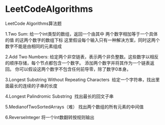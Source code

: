 # LeetCodeAlgorithms

LeetCode Algorithms算法题

1.Two Sum:
  给一个int类型的数组，返回一个由其中 两个数字相加等于一个具体的值 的这两个数字的数组下标
  这里假设每个输入只有一种解决方案，同时这两个数字不能是由相同的元素组成
  
2.Add Two Numbers:
  给定两个非空链表，表示两个非负整数。这些数字以相反的顺序存储，每个节点都包含一个数字。
  添加两个数字并将其作为一个链表返回。
  你可以假设这两个数字不包含任何前导零，除了数字0本身。
  
3.Longest Substring Without Repeating Characters
  给定一个字符串，找出里面最长的连续的子串的长度
  
4.Longest Palindromic Substring
  找出最长的回文子串
  
5.MedianofTwoSortedArrays（难）
  找出两个数组的所有元素的中间值

6.ReverseInteger
    将一个Int数翻转按规则输出
  
  
  
